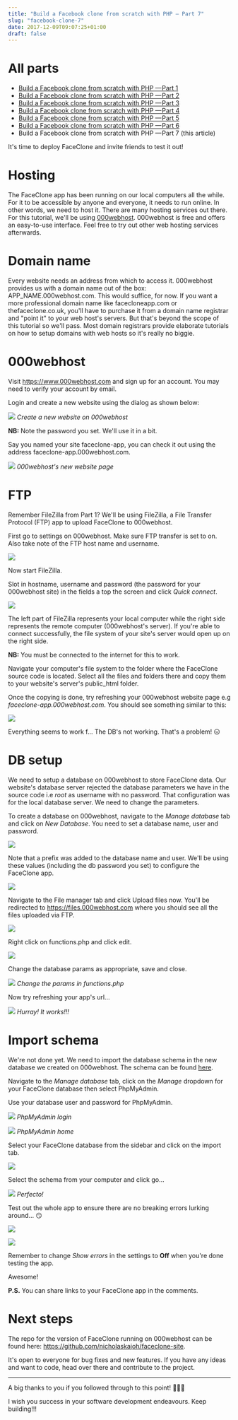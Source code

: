 ```yaml
---
title: "Build a Facebook clone from scratch with PHP — Part 7"
slug: "facebook-clone-7"
date: 2017-12-09T09:07:25+01:00
draft: false
---
```


# All parts
- [Build a Facebook clone from scratch with PHP — Part 1](/facebook-clone-1)
- [Build a Facebook clone from scratch with PHP — Part 2](/facebook-clone-2)
- [Build a Facebook clone from scratch with PHP — Part 3](/facebook-clone-3)
- [Build a Facebook clone from scratch with PHP — Part 4](/facebook-clone-4)
- [Build a Facebook clone from scratch with PHP — Part 5](/facebook-clone-5)
- [Build a Facebook clone from scratch with PHP — Part 6](/facebook-clone-6)
- Build a Facebook clone from scratch with PHP — Part 7 (this article)

It's time to deploy FaceClone and invite friends to test it out!

# Hosting
The FaceClone app has been running on our local computers all the while. For it to be accessible by anyone and everyone, it needs to run online. In other words, we need to host it. There are many hosting services out there. For this tutorial, we'll be using [000webhost](https://www.000webhost.com). 000webhost is free and offers an easy-to-use interface. Feel free to try out other web hosting services afterwards.

# Domain name
Every website needs an address from which to access it. 000webhost provides us with a domain name out of the box: APP_NAME.000webhost.com. This would suffice, for now. If you want a more professional domain name like facecloneapp.com or thefaceclone.co.uk, you'll have to purchase it from a domain name registrar and "point it" to your web host's servers. But that's beyond the scope of this tutorial so we'll pass. Most domain registrars provide elaborate tutorials on how to setup domains with web hosts so it's really no biggie.

# 000webhost
Visit https://www.000webhost.com and sign up for an account. You may need to verify your account by email.

Login and create a new website using the dialog as shown below:

![](/images/fbc7/000webhost-new-site.png)
*Create a new website on 000webhost*

__NB:__ Note the password you set. We'll use it in a bit.

Say you named your site faceclone-app, you can check it out using the address faceclone-app.000webhost.com.

![](/images/fbc7/new-site-page.png)
*000webhost's new website page*

# FTP
Remember FileZilla from Part 1? We'll be using FileZilla, a File Transfer Protocol (FTP) app to upload FaceClone to 000webhost.

First go to settings on 000webhost. Make sure FTP transfer is set to on. Also take note of the FTP host name and username.

![](/images/fbc7/enable-ftp.png)

Now start FileZilla.

Slot in hostname, username and password (the password for your 000webhost site) in the fields a top the screen and click _Quick connect_.

![](/images/fbc7/connect-with-ftp.png)

The left part of FileZilla represents your local computer while the right side represents the remote computer (000webhost's server). If you're able to connect successfully, the file system of your site's server would open up on the right side.

__NB:__ You must be connected to the internet for this to work.

Navigate your computer's file system to the folder where the FaceClone source code is located. Select all the files and folders there and copy them to your website's server's public_html folder.

Once the copying is done, try refreshing your 000webhost website page e.g _faceclone-app.000webhost.com_. You should see something similar to this:

![](/images/fbc7/faceclone-db-error.png)

Everything seems to work f... The DB's not working. That's a problem! 😑

# DB setup
We need to setup a database on 000webhost to store FaceClone data. Our website's database server rejected the database parameters we have in the source code i.e _root_ as username with no password. That configuration was for the local database server. We need to change the parameters.

To create a database on 000webhost, navigate to the _Manage database_ tab and click on _New Database_. You need to set a database name, user and password.

![](/images/fbc7/new-db.png)

Note that a prefix was added to the database name and user. We'll be using these values (including the db password you set) to configure the FaceClone app.

![](/images/fbc7/manage-dbs.png)

Navigate to the File manager tab and click Upload files now. You'll be redirected to https://files.000webhost.com where you should see all the files uploaded via FTP.

![](/images/fbc7/000webhost-files.png)

Right click on functions.php and click edit.

![](/images/fbc7/edit-functions.php.png)

Change the database params as appropriate, save and close.

![](/images/fbc7/update-db-params.jpg)
*Change the params in functions.php*

Now try refreshing your app's url...

![](/images/fbc7/faceclone-index-page.png)
*Hurray! It works!!!*

# Import schema
We're not done yet. We need to import the database schema in the new database we created on 000webhost. The schema can be found [here](https://github.com/nicholaskajoh/faceclone-site/blob/master/faceclone.sql).

Navigate to the _Manage database_ tab, click on the _Manage_ dropdown for your FaceClone database then select PhpMyAdmin.

Use your database user and password for PhpMyAdmin.

![](/images/fbc7/phpmyadmin-login.png)
*PhpMyAdmin login*

![](/images/fbc7/phpmyadmin-home.png)
*PhpMyAdmin home*

Select your FaceClone database from the sidebar and click on the import tab.

![](/images/fbc7/phpmyadmin-import.png)

Select the schema from your computer and click go...

![](/images/fbc7/phpmyadmin-import2.png)
*Perfecto!*

Test out the whole app to ensure there are no breaking errors lurking around... 😏

![](/images/fbc7/faceclone-signup-success.png)

![](/images/fbc7/faceclone-home.png)

Remember to change _Show errors_ in the settings to __Off__ when you're done testing the app.

Awesome!

__P.S.__ You can share links to your FaceClone app in the comments.

# Next steps
The repo for the version of FaceClone running on 000webhost can be found here: https://github.com/nicholaskajoh/faceclone-site.

It's open to everyone for bug fixes and new features. If you have any ideas and want to code, head over there and contribute to the project.

---

A big thanks to you if you followed through to this point! 🎉🎉🎉

I wish you success in your software development endeavours. Keep building!!!